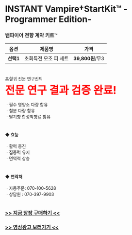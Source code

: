 # INSTANT Vampire†StartKit™ -Programmer Edition-

### 뱀파이어 전향 계약 키트™

| 옵션 | 제품명 | 가격 |
| :---: | :---------: | :-------: |
| **선택1** | 초회특전 모조 피 세트 | **39,800원**/무3|
  
#

흡혈귀 전문 연구진의  
<span style="font-size:250%; color: red">**전문 연구 결과 검증 완료!**</span>  
  

ㆍ필수 영양소 다량 함유  
ㆍ철분 다량 함유  
ㆍ딸기향 합성착향료 함유

#


#### ◆ 효능
ㆍ활력 증진  
ㆍ집중력 유지  
ㆍ면역력 상승  

#

#### ◆ 연락처 
ㆍ자동주문: 070-100-5628  
ㆍ상담원  : 070-397-9903

#
### [>> 지금 당장 구매하기 <<](https://store.steampowered.com/app/2325460/EZ2ON_REBOOT__R__ENDLESS_CIRCULATION/)
### [>> 영상광고 보러가기 <<](https://www.youtube.com/watch?v=F3uNPW4k_ls)
